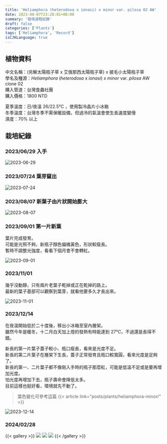 ```yaml
---
title: 'Heliamphora (heterodoxa x ionasi) x minor var. pilosa 02 AW'
date: 2023-08-07T23:28:01+08:00
summary: '栽培過程紀錄'
draft: false
categories: ['Plants']
tags: ['Heliamphora', 'Record']
isCJKLanguage: true
---
```


## 植物資料

中文名稱：(另解太陽瓶子草 x 艾俄那西太陽瓶子草) x 披毛小太陽瓶子草  
學名及種源：*Heliamphora* (*heterodoxa* x *ionasi*) x *minor* var. *pilosa* AW clone 02  
購入管道：台灣食蟲社團  
購入價格：1800 NTD

夏季溫度：日/夜溫 26/22.5℃ ，使用製冷晶片小冰箱  
冬季溫度：台灣冬季不需保暖設備，但過冷的氣溫會使生長速度變慢  
濕度：70% 以上

## 栽培紀錄

### 2023/06/29 入手

![2023-06-29](./images/2023-06-29.jpg)

### 2023/07/24 葉芽竄出

![2023-07-24](./images/2023-07-24.jpg)

### 2023/08/07 新葉子由片狀開始膨大

![2023-08-07](./images/2023-08-07.jpg)

### 2023/09/01 第一片新葉

葉片完成發育。  
可能是光照不夠，新瓶子顏色偏橘黃色，形狀較瘦長。  
暫時不調整光強度，看看下個月會不會轉紅。  

![2023-09-01](./images/2023-09-01.jpg)

### 2023/11/01

幾乎沒動靜，只有兩片老葉子乾掉或正在乾掉的路上。  
最新的葉子基部可以觀察到葉芽，就看他要多久才長出來。  

![2023-11-01](./images/2023-11-01.jpg)

### 2023/12/14

在夜溫開始低於二十度後，移出小冰箱至室內層架。  
雖然今年是暖冬，十二月白天加上燈的發熱有時能達到 27℃，不過還是長得不錯。  

新長的第一片葉子蓋子較小、瓶口瘦長，看來是光度不足。  
新長的第二片葉子在層架下生長，蓋子正常發育且瓶口較寬圓，看來光度是足夠了。  
新長的第一、二片葉子都不像剛入手時的瓶子那麼紅，可能是低溫不足或是要再增加光度。  
怕光度再增加下去，瓶子壽命會降低太多。  
目前這樣也挺好看，環境就先不動了。  

> 葉色變化可參考這篇
> {{< article  link="posts/plants/heliamphora-minor/" >}}

![2023-12-14](./images/2023-12-14.jpg)

### 2024/02/28

{{< gallery >}}
  <img src="./images/2024-02-28(1).jpg" class="grid-w33">
  <img src="./images/2024-02-28(2).jpg" class="grid-w33">
  <img src="./images/2024-02-28(3).jpg" class="grid-w33">
{{< /gallery >}}
